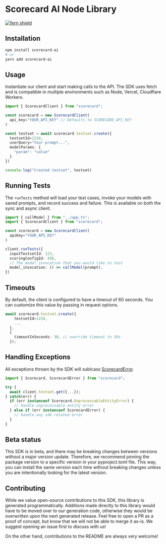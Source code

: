 # Scorecard AI Node Library

[![fern shield](https://img.shields.io/badge/%F0%9F%8C%BF-SDK%20generated%20by%20Fern-brightgreen)](https://github.com/fern-api/fern)

## Installation

```bash
npm install scorecard-ai
# or
yarn add scorecard-ai
```

## Usage
Instantiate our client and start making calls to the API. 
The SDK uses fetch and is compatible in multiple environments
such as Node, Vercel, Cloudflare Workers. 

```typescript
import { ScorecardClient } from "scorecard";

const scorecard = new ScorecardClient(
  api_key="YOUR_API_KEY" // Defaults to SCORECARD_API_KEY
)

const testset = await scorecard.testset.create({
  testsetId=1234, 
  userQuery="Your prompt...", 
  modelParams: {
    "param": "value"
  }
})

console.log("Created testset", testset)
```

## Running Tests
The `runTests` method will load your test cases, 
invoke your models with saved prompts, 
and record success and failure. This is 
available on both the sync and async client.  

```typescript
import { callModel } from "../app.ts";
import { ScorecardClient } from "scorecard";

const scorecard = new ScorecardClient(
  apiKey="YOUR_API_KEY"
)

client.runTests({
  inputTestsetId: 123,
  scoringConfigId: 456,
  // The model invocation that you would like to test
  model_invocation: () => callModel(prompt),
})
```

## Timeouts
By default, the client is configured to have 
a timeout of 60 seconds. You can customize 
this value by passing in request options. 

```typescript
await scorecard.testset.create({
    testsetId=1234, 
    ...
  }, 
  {
    timeoutInSeconds: 30, // override timeout to 30s
  });
```

## Handling Exceptions
All exceptions thrown by the SDK will 
sublcass [ScorecardError](./src/errors/ScorecardError.ts). 

```typescript
import { Scorecard, ScorecardError } from "scorecard";

try {
  await client.testset.get({...});
} catch(err) {
  if (err instanceof Scorecard.UnprocessableEntityError) {
    // handle unprocessable entity error
  } else if (err instanceof ScorecardError) {
    // handle any sdk related error
  }
}
```

## Beta status

This SDK is in beta, and there may be breaking changes between versions without a major version update. Therefore, we recommend pinning the package version to a specific version in your pyproject.toml file. This way, you can install the same version each time without breaking changes unless you are intentionally looking for the latest version.

## Contributing

While we value open-source contributions to this SDK, this library is generated programmatically. Additions made directly to this library would have to be moved over to our generation code, otherwise they would be overwritten upon the next generated release. Feel free to open a PR as a proof of concept, but know that we will not be able to merge it as-is. We suggest opening an issue first to discuss with us!

On the other hand, contributions to the README are always very welcome!
